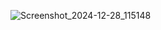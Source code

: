  ![Screenshot_2024-12-28_115148](https://github.com/user-attachments/assets/9e98d5c7-745c-43f5-8808-d939067ab885) 
